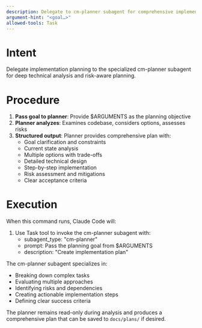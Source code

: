 ```yaml
---
description: Delegate to cm-planner subagent for comprehensive implementation planning
argument-hint: "<goal…>"
allowed-tools: Task
---
```



# Intent

Delegate implementation planning to the specialized cm-planner subagent for deep technical analysis and risk-aware planning.

# Procedure

1. **Pass goal to planner**: Provide $ARGUMENTS as the planning objective
2. **Planner analyzes**: Examines codebase, considers options, assesses risks
3. **Structured output**: Planner provides comprehensive plan with:
   - Goal clarification and constraints
   - Current state analysis
   - Multiple options with trade-offs
   - Detailed technical design
   - Step-by-step implementation
   - Risk assessment and mitigations
   - Clear acceptance criteria

# Execution

When this command runs, Claude Code will:

1. Use Task tool to invoke the cm-planner subagent with:
   - subagent_type: "cm-planner"
   - prompt: Pass the planning goal from $ARGUMENTS
   - description: "Create implementation plan"

The cm-planner subagent specializes in:
- Breaking down complex tasks
- Evaluating multiple approaches
- Identifying risks and dependencies
- Creating actionable implementation steps
- Defining clear success criteria

The planner remains read-only during analysis and produces a comprehensive plan that can be saved to `docs/plans/` if desired.

